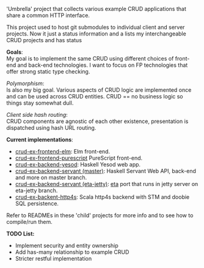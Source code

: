 'Umbrella' project that collects various example CRUD applications that share a common HTTP interface.

This project used to host git submodules to individual client and server projects.  Now it just a status information and a lists my interchangeable CRUD projects and has status

__Goals__:  
My goal is to implement the same CRUD using different choices of front-end and back-end technologies.  I want to focus on FP technologies that offer strong static type checking.

_Polymorphism_:   
Is also my big goal. Various aspects of CRUD logic are implemented once and can be used across CRUD entities.  CRUD == no business logic so things stay somewhat dull.

_Client side hash routing_:  
CRUD components are agnostic of each other existence, presentation is dispatched using hash URL routing.

__Current implementations__:
* [crud-ex-frontend-elm](https://github.com/rpeszek/crud-ex-frontend-elm.git): Elm front-end.
* [crud-ex-frontend-purescript](https://github.com/rpeszek/crud-ex-frontend-purescript) PureScript front-end.
* [crud-ex-backend-yesod](https://github.com/rpeszek/crud-ex-backend-yesod.git): Haskell Yesod web app.
* [crud-ex-backend-servant (master)](https://github.com/rpeszek/crud-ex-backend-servant.git): Haskell Servant Web API, back-end and more on master branch.
* [crud-ex-backend-servant (eta-jetty)](https://github.com/rpeszek/crud-ex-backend-servant/tree/eta-jetty): [eta](http://eta-lang.org/) port that runs in jetty server on eta-jetty branch.
* [crud-ex-backent-http4s](https://github.com/rpeszek/crud-ex-backent-http4s): Scala http4s backend with STM and doobie SQL persistence.

Refer to READMEs in these 'child' projects for more info and to see how to compile/run them.

__TODO List:__  
* Implement security and entity ownership
* Add has-many relationship to example CRUD
* Stricter restful implementation
